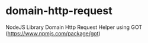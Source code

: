 # domain-http-request
NodeJS Library Domain Http Request Helper using GOT (https://www.npmjs.com/package/got)